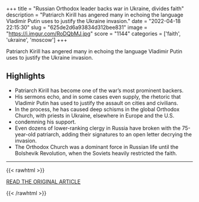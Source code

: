 +++
title = "Russian Orthodox leader backs war in Ukraine, divides faith"
description = "Patriarch Kirill has angered many in echoing the language Vladimir Putin uses to justify the Ukraine invasion."
date = "2022-04-18 22:15:30"
slug = "625de2d6a93834d312bee831"
image = "https://i.imgur.com/RoDQbMJ.jpg"
score = "1144"
categories = ['faith', 'ukraine', 'moscow']
+++

Patriarch Kirill has angered many in echoing the language Vladimir Putin uses to justify the Ukraine invasion.

## Highlights

- Patriarch Kirill has become one of the war’s most prominent backers.
- His sermons echo, and in some cases even supply, the rhetoric that Vladimir Putin has used to justify the assault on cities and civilians.
- In the process, he has caused deep schisms in the global Orthodox Church, with priests in Ukraine, elsewhere in Europe and the U.S.
- condemning his support.
- Even dozens of lower-ranking clergy in Russia have broken with the 75-year-old patriarch, adding their signatures to an open letter decrying the invasion.
- The Orthodox Church was a dominant force in Russian life until the Bolshevik Revolution, when the Soviets heavily restricted the faith.

---

{{< rawhtml >}}
  <p class="article-category">
    <a target="_blank" href="https://www.washingtonpost.com/world/2022/04/18/russian-orthodox-church-ukraine-war/">READ THE ORIGINAL ARTICLE</a>
  </p>
{{< /rawhtml >}}
